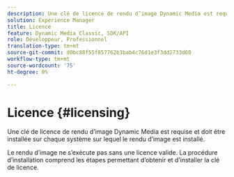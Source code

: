 ```yaml
---
description: Une clé de licence de rendu d’image Dynamic Media est requise et doit être installée sur chaque système sur lequel le rendu d’image est installé.
solution: Experience Manager
title: Licence
feature: Dynamic Media Classic, SDK/API
role: Développeur, Professionnel
translation-type: tm+mt
source-git-commit: d0bc88f55f857762b3bab4c76d1e3f3dd2733d60
workflow-type: tm+mt
source-wordcount: '75'
ht-degree: 0%

---
```



# Licence {#licensing}

Une clé de licence de rendu d’image Dynamic Media est requise et doit être installée sur chaque système sur lequel le rendu d’image est installé.

Le rendu d’image ne s’exécute pas sans une licence valide. La procédure d’installation comprend les étapes permettant d’obtenir et d’installer la clé de licence.
